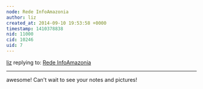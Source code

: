 ```yaml
---
node: Rede InfoAmazonia
author: liz
created_at: 2014-09-10 19:53:58 +0000
timestamp: 1410378838
nid: 11000
cid: 10246
uid: 7
---
```




[liz](../profile/liz) replying to: [Rede InfoAmazonia](../notes/vjpixel/07-31-2014/rede-infoamazonia)

----
awesome! Can't wait to see your notes and pictures! 
